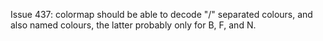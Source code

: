 Issue 437: colormap should be able to decode "/" separated colours, and also
named colours, the latter probably only for B, F, and N.

